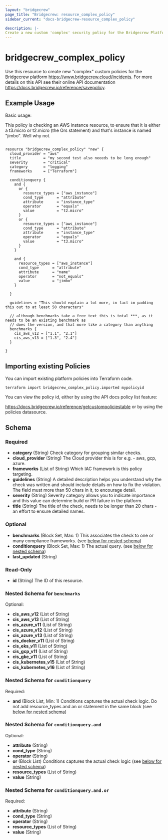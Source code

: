 ```yaml
---
layout: "bridgecrew"
page_title: "Bridgecrew: resource_complex_policy"
sidebar_current: "docs-bridgecrew-resource_complex_policy"

description: |-
Create a new custom 'complex' security policy for the Bridgecrew Platform
---
```


# bridgecrew_complex_policy

Use this resource to create new "complex" custom policies for the Bridgecrew platform <https://www.bridgecrew.cloud/incidents>.
For more details on this API see their online API documentation <https://docs.bridgecrew.io/reference/savepolicy>.





## Example Usage

Basic usage:

This policy is checking an AWS instance resource, to ensure that it is either a t3.micro or t2.micro (the Ors statement)
and that's instance is named "jimbo". Well why not.

```hcl

resource "bridgecrew_complex_policy" "new" {
  cloud_provider = "aws"
  title          = "my second test also neeeds to be long enough"
  severity       = "critical"
  category       = "logging"
  frameworks     = ["Terraform"]

  conditionquery {
    and {
      or {
        resource_types = ["aws_instance"]
        cond_type      = "attribute"
        attribute      = "instance_type"
        operator       = "equals"
        value          = "t2.micro"
      }
      or {
        resource_types = ["aws_instance"]
        cond_type      = "attribute"
        attribute      = "instance_type"
        operator       = "equals"
        value          = "t3.micro"
      }
    }

    and {
      resource_types = ["aws_instance"]
      cond_type      = "attribute"
      attribute      = "name"
      operator       = "not_equals"
      value          = "jimbo"
    }

  }

  guidelines = "This should explain a lot more, in fact im padding this out to at least 50 characters"

  // although benchmarks take a free text this is total ***, as it needs to be an existing benchmark as
  // does the version, and that more like a category than anything
  benchmarks {
    cis_aws_v12 = ["1.1", "2.1"]
    cis_aws_v13 = ["1.3", "2.4"]
  }

}
```

## Importing existing Policies

You can import existing platform policies into Terraform code.

```
terraform import bridgecrew_complex_policy.imported mypolicyid
```

You can view the policy id, either by using the API docs policy list feature:

<https://docs.bridgecrew.io/reference/getcustompoliciestable> or by using the policies datasource.

<!-- schema generated by tfplugindocs -->
## Schema

### Required

- **category** (String) Check category for grouping similar checks.
- **cloud_provider** (String) The Cloud provider this is for e.g. - aws, gcp, azure.
- **frameworks** (List of String) Which IAC framework is this policy targeting.
- **guidelines** (String) A detailed description helps you understand why the check was written and should include details on how to fix the violation. The field must more than 50 chars in it, to encourage detail.
- **severity** (String) Severity category allows you to indicate importance and this value can determine build or PR failure in the platform.
- **title** (String) The title of the check, needs to be longer than 20 chars - an effort to ensure detailed names.

### Optional

- **benchmarks** (Block Set, Max: 1) This associates the check to one or many compliance frameworks. (see [below for nested schema](#nestedblock--benchmarks))
- **conditionquery** (Block Set, Max: 1) The actual query. (see [below for nested schema](#nestedblock--conditionquery))
- **last_updated** (String)

### Read-Only

- **id** (String) The ID of this resource.

<a id="nestedblock--benchmarks"></a>
### Nested Schema for `benchmarks`

Optional:

- **cis_aws_v12** (List of String)
- **cis_aws_v13** (List of String)
- **cis_azure_v11** (List of String)
- **cis_azure_v12** (List of String)
- **cis_azure_v13** (List of String)
- **cis_docker_v11** (List of String)
- **cis_eks_v11** (List of String)
- **cis_gcp_v11** (List of String)
- **cis_gke_v11** (List of String)
- **cis_kubernetes_v15** (List of String)
- **cis_kubernetes_v16** (List of String)


<a id="nestedblock--conditionquery"></a>
### Nested Schema for `conditionquery`

Required:

- **and** (Block List, Min: 1) Conditions captures the actual check logic. Do not add resource_types and an or statement in the same block (see [below for nested schema](#nestedblock--conditionquery--and))

<a id="nestedblock--conditionquery--and"></a>
### Nested Schema for `conditionquery.and`

Optional:

- **attribute** (String)
- **cond_type** (String)
- **operator** (String)
- **or** (Block List) Conditions captures the actual check logic (see [below for nested schema](#nestedblock--conditionquery--and--or))
- **resource_types** (List of String)
- **value** (String)

<a id="nestedblock--conditionquery--and--or"></a>
### Nested Schema for `conditionquery.and.or`

Required:

- **attribute** (String)
- **cond_type** (String)
- **operator** (String)
- **resource_types** (List of String)
- **value** (String)
